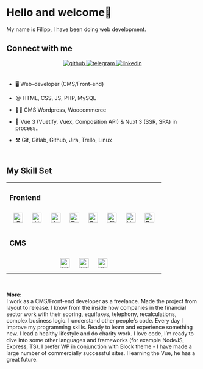 # Hello and welcome👋

My name is Filipp, I have been doing web development. <br>

## Connect with me  
<div align="center">
<a href="https://github.com/FilippAkbas" target="_blank">
<img src=https://img.shields.io/badge/github-%2324292e.svg?&style=for-the-badge&logo=github&logoColor=white alt=github style="margin-bottom: 5px;" />
</a>
<a href="https://t.me/FilippAkbas" target="_blank">
<img src=https://img.shields.io/badge/telegram-%231E77B5.svg?&style=for-the-badge&logo=telegram&logoColor=white alt=telegram style="margin-bottom: 5px;" />
</a>
<a href="https://linkedin.com/in/filipp-akbas/" target="_blank">
<img src=https://img.shields.io/badge/linkedin-%231E77B5.svg?&style=for-the-badge&logo=linkedin&logoColor=white alt=linkedin style="margin-bottom: 5px;" />
</a>
</div>  

</br>

- 🖥  Web-developer (CMS/Front-end)<br>

- 😛 HTML, CSS, JS, PHP, MySQL
- 🧙‍♂️ CMS Wordpress, Woocommerce<br>
- 🔧 Vue 3 (Vuetify, Vuex, Composition API) & Nuxt 3 (SSR, SPA) in process..
- ⚒  Git, Gitlab, Github, Jira, Trello, Linux

</br>

## My Skill Set  
<table><tr><td valign="top" width="100%">



### Frontend  
<div align="center">  
<a href="https://www.w3schools.com/css/" target="_blank"><img style="margin: 10px" src="https://profilinator.rishav.dev/skills-assets/css3-original-wordmark.svg" alt="CSS3" height="25" /></a>  
<a href="https://en.wikipedia.org/wiki/HTML5" target="_blank"><img style="margin: 10px" src="https://profilinator.rishav.dev/skills-assets/html5-original-wordmark.svg" alt="HTML5" height="25" /></a>  
<a href="https://www.javascript.com/" target="_blank"><img style="margin: 10px" src="https://profilinator.rishav.dev/skills-assets/javascript-original.svg" alt="JavaScript" height="25" /></a>  
<a href="https://www.typescriptlang.org/" target="_blank"><img style="margin: 10px" src="https://profilinator.rishav.dev/skills-assets/typescript-original.svg" alt="TypeScript" height="25" /></a>  
<a href="https://sass-lang.com/" target="_blank"><img style="margin: 10px" src="https://profilinator.rishav.dev/skills-assets/sass-original.svg" alt="Sass" height="25" /></a>  
<a href="https://www.figma.com/" target="_blank"><img style="margin: 10px" src="https://profilinator.rishav.dev/skills-assets/figma-icon.svg" alt="Figma" height="25" /></a>  
<a href="https://vuejs.org/" target="_blank"><img style="margin: 10px" src="https://profilinator.rishav.dev/skills-assets/vuejs-original-wordmark.svg" alt="Vue.js" height="25" /></a>  
<a href="https://reactjs.org/" target="_blank"><img style="margin: 10px" src="https://profilinator.rishav.dev/skills-assets/react-original-wordmark.svg" alt="React" height="25" /></a>  
</div>

</tr>
<tr><td valign="top" width="100%">

### CMS  
<div align="center">  
<a href="https://woocommerce.com/" target="_blank"><img style="margin: 10px" src="https://profilinator.rishav.dev/skills-assets/woocommerce.png" alt="WooCommerce" height="25" /></a>  
<a href="https://wordpress.com/" target="_blank"><img style="margin: 10px" src="https://profilinator.rishav.dev/skills-assets/wordpress.png" alt="WordPress" height="25" /></a>  
<a href="https://www.php.net/" target="_blank"><img style="margin: 10px" src="https://profilinator.rishav.dev/skills-assets/php-original.svg" alt="PHP" height="25" /></a>  	
</div>
  
</td></tr>

</table>  

<br/>  

**More:**<br>
I work as a CMS/Front-end developer as a freelance. Made the project from layout to release. I know from the inside how companies in the financial sector work with their scoring, equifaxes, telephony, recalculations, complex business logic. I understand other people's code.
Every day I improve my programming skills. Ready to learn and experience something new. I lead a healthy lifestyle and do charity work. I love code, I’m ready to dive into some other languages and frameworks (for example NodeJS, Express, TS). I prefer WP in conjunction with Block theme - I have made a large number of commercially successful sites. 
I learning the Vue, he has a great future.
